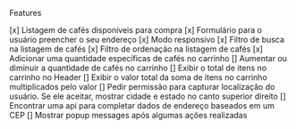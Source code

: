 Features

[x] Listagem de cafés disponíveis para compra
[x] Formulário para o usuário preencher o seu endereço
[x] Modo responsivo
[x] Filtro de busca na listagem de cafés
[x] Filtro de ordenação na listagem de cafés
[x] Adicionar uma quantidade específicas de cafés no carrinho
[] Aumentar ou diminuir a quantidade de cafés no carrinho
[] Exibir o total de itens no carrinho no Header
[] Exibir o valor total da soma de itens no carrinho multiplicados pelo valor
[] Pedir permissão para capturar localização do usuário. Se ele aceitar, mostrar cidade e estado no canto superior direito
[] Encontrar uma api para completar dados de endereço baseados em um CEP
[] Mostrar popup messages após algumas ações realizadas